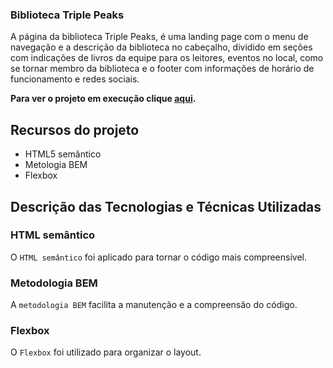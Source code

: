 ### Biblioteca Triple Peaks

A página da biblioteca Triple Peaks, é uma landing page com o menu de navegação e a descrição da biblioteca no cabeçalho, dividido em seções com indicações de livros da equipe para os leitores, eventos no local, como se tornar membro da biblioteca e o footer com informações de horário de funcionamento e redes sociais.

**Para ver o projeto em execução clique <a href="https://vinimello90.github.io/web_project_library/" target="_blank">aqui</a>.**

## Recursos do projeto

- HTML5 semântico
- Metologia BEM
- Flexbox

## Descrição das Tecnologias e Técnicas Utilizadas

### HTML semântico

O `HTML semântico` foi aplicado para tornar o código mais compreensível.

### Metodologia BEM

A `metodologia BEM` facilita a manutenção e a compreensão do código.

### Flexbox

O `Flexbox` foi utilizado para organizar o layout.
